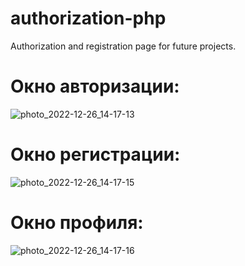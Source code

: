 # authorization-php
Authorization and registration page for future projects.
# Окно авторизации:
![photo_2022-12-26_14-17-13](https://user-images.githubusercontent.com/89405318/209543915-facb291e-ea42-4d13-96d8-b4a3c863c4dc.jpg)
# Окно регистрации:
![photo_2022-12-26_14-17-15](https://user-images.githubusercontent.com/89405318/209544515-978ed2d8-3859-4dc4-be97-f0a8b6f8bd07.jpg)
# Окно профиля:
![photo_2022-12-26_14-17-16](https://user-images.githubusercontent.com/89405318/209544541-eb699916-d098-4606-91b0-f6fbf00a4bb8.jpg)


